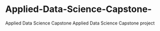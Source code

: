 # Applied-Data-Science-Capstone-
Applied Data Science Capstone
Applied Data Science Capstone project

